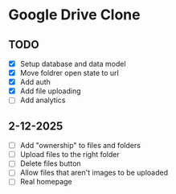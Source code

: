# Google Drive Clone

## TODO

- [x] Setup database and data model
- [x] Move foldrer open state to url
- [x] Add auth
- [x] Add file uploading
- [ ] Add analytics

## 2-12-2025

- [ ] Add "ownership" to files and folders
- [ ] Upload files to the right folder
- [ ] Delete files button
- [ ] Allow files that aren't images to be uploaded
- [ ] Real homepage
